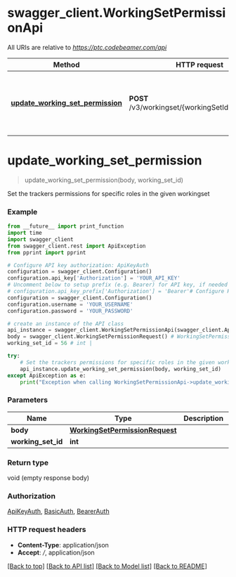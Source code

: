 # swagger_client.WorkingSetPermissionApi

All URIs are relative to *https://ptc.codebeamer.com/api*

Method | HTTP request | Description
------------- | ------------- | -------------
[**update_working_set_permission**](WorkingSetPermissionApi.md#update_working_set_permission) | **POST** /v3/workingset/{workingSetId}/permission | Set the trackers permissions for specific roles in the given workingset

# **update_working_set_permission**
> update_working_set_permission(body, working_set_id)

Set the trackers permissions for specific roles in the given workingset

### Example
```python
from __future__ import print_function
import time
import swagger_client
from swagger_client.rest import ApiException
from pprint import pprint

# Configure API key authorization: ApiKeyAuth
configuration = swagger_client.Configuration()
configuration.api_key['Authorization'] = 'YOUR_API_KEY'
# Uncomment below to setup prefix (e.g. Bearer) for API key, if needed
# configuration.api_key_prefix['Authorization'] = 'Bearer'# Configure HTTP basic authorization: BasicAuth
configuration = swagger_client.Configuration()
configuration.username = 'YOUR_USERNAME'
configuration.password = 'YOUR_PASSWORD'

# create an instance of the API class
api_instance = swagger_client.WorkingSetPermissionApi(swagger_client.ApiClient(configuration))
body = swagger_client.WorkingSetPermissionRequest() # WorkingSetPermissionRequest | 
working_set_id = 56 # int | 

try:
    # Set the trackers permissions for specific roles in the given workingset
    api_instance.update_working_set_permission(body, working_set_id)
except ApiException as e:
    print("Exception when calling WorkingSetPermissionApi->update_working_set_permission: %s\n" % e)
```

### Parameters

Name | Type | Description  | Notes
------------- | ------------- | ------------- | -------------
 **body** | [**WorkingSetPermissionRequest**](WorkingSetPermissionRequest.md)|  | 
 **working_set_id** | **int**|  | 

### Return type

void (empty response body)

### Authorization

[ApiKeyAuth](../README.md#ApiKeyAuth), [BasicAuth](../README.md#BasicAuth), [BearerAuth](../README.md#BearerAuth)

### HTTP request headers

 - **Content-Type**: application/json
 - **Accept**: */*, application/json

[[Back to top]](#) [[Back to API list]](../README.md#documentation-for-api-endpoints) [[Back to Model list]](../README.md#documentation-for-models) [[Back to README]](../README.md)

